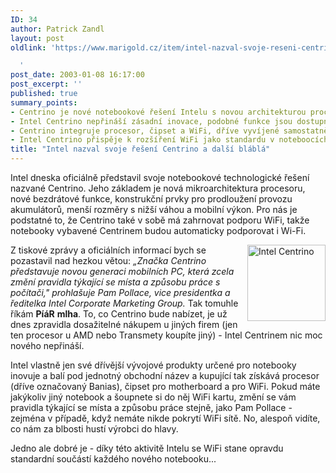 ```yaml
---
ID: 34
author: Patrick Zandl
layout: post
oldlink: 'https://www.marigold.cz/item/intel-nazval-svoje-reseni-centrino-a-dalsi-blabla

  '
post_date: 2003-01-08 16:17:00
post_excerpt: ''
published: true
summary_points:
- Centrino je nové notebookové řešení Intelu s novou architekturou procesoru a WiFi.
- Intel Centrino nepřináší zásadní inovace, podobné funkce jsou dostupné i jinde.
- Centrino integruje procesor, čipset a WiFi, dříve vyvíjené samostatně.
- Intel Centrino přispěje k rozšíření WiFi jako standardu v noteboocích.
title: "Intel nazval svoje řešení Centrino a další bláblá"
---
```


<p>
Intel dneska oficiálně představil svoje notebookové technologické&#160;řešení nazvané Centrino. Jeho základem je nová mikroarchitektura procesoru, nové bezdrátové funkce, konstrukční prvky pro prodloužení provozu akumulátorů, menší rozměry s nižší váhou a mobilní výkon. Pro nás je podstatné to, že Centrino také v sobě má zahrnovat podporu WiFi, takže notebooky vybavené Centrinem budou automaticky podporovat i Wi-Fi. </p>

<p>
<IMG height=122 alt="Intel Centrino" src="/wp-content/uploads/centrino.jpg" width=125 align=right>Z tiskové zprávy a oficiálních informací bych se pozastavil nad hezkou větou: <EM>&#8222;Značka Centrino představuje novou generaci mobilních PC, která zcela změní pravidla týkající se místa a způsobu práce s počítači," prohlašuje Pam Pollace, vice presidentka a ředitelka Intel Corporate Marketing Group.</EM> Tak tomuhle říkám <STRONG>PíáR</STRONG> <STRONG>mlha</STRONG>. To, co Centrino bude nabízet, je už dnes zpravidla dosažitelné nákupem u jiných firem (jen ten procesor u AMD nebo Transmety koupíte jiný) - Intel Centrinem nic moc nového nepřináší. </p>

<p>
Intel vlastně jen své dřívější vývojové produkty určené pro notebooky inovuje a balí pod jednotný obchodní název a kupující tak získává procesor (dříve označovaný Banias), čipset pro motherboard a pro WiFi. Pokud máte jakýkoliv jiný notebook a šoupnete si do něj WiFi kartu, změní se vám pravidla týkající se místa&#160;a způsobu práce stejně, jako Pam Pollace - zejména v případě, když nemáte nikde pokrytí WiFi sítě. No, alespoň vidíte, co nám za blbosti hustí výrobci do hlavy. </p>

<p>
Jedno ale dobré je - díky této aktivitě Intelu se WiFi stane opravdu standardní součástí každého nového notebooku...</p>